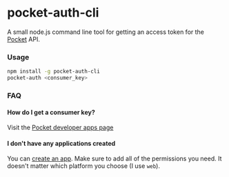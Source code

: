 # pocket-auth-cli

A small node.js command line tool for getting an access token for the [Pocket](https://getpocket.com) API.

### Usage

```bash
npm install -g pocket-auth-cli
pocket-auth <consumer_key>
```

### FAQ

#### How do I get a consumer key?
Visit the [Pocket developer apps page](https://getpocket.com/developer/apps/)

#### I don't have any applications created
You can [create an app](https://getpocket.com/developer/apps/new). Make sure to add all of the permissions you need. It doesn't matter which platform you choose (I use `web`).
